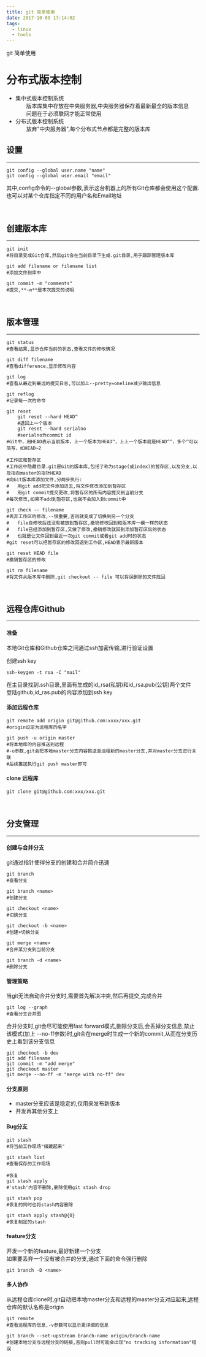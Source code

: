 ```yaml
---
title: git 简单使用
date: 2017-10-09 17:14:02
tags:
  - linux
  - tools
---
```


git 简单使用

<!-- more -->

# 分布式版本控制

-   集中式版本控制系统  
    &emsp;&emsp;版本库集中存放在中央服务器,中央服务器保存着最新最全的版本信息  
    &emsp;&emsp;问题在于必须联网才能正常使用
-   分布式版本控制系统  
    &emsp;&emsp;放弃"中央服务器",每个分布式节点都是完整的版本库

## 设置
---

```
git config --global user.name "name"
git config --global user.email "email"
```

其中,config命令的--global参数,表示这台机器上的所有Git仓库都会使用这个配置.
也可以对某个仓库指定不同的用户名和Email地址

<br>

## 创建版本库
---

```
git init 
#将目录变成Git仓库,然后git会在当前目录下生成.git目录,用于跟踪管理版本库

git add filename or filename list 
#添加文件到库中

git commit -m "comments" 
#提交,**-m**是本次提交的说明
```

<br>

## 版本管理
---

```
git status
#查看结果,显示仓库当前的状态,查看文件的修改情况

git diff filename
#查看difference,显示修改内容

git log
#查看从最近到最远的提交日志,可以加上--pretty=oneline减少输出信息

git reflog
#记录每一次的命令

git reset
    git reset --hard HEAD^
    #退回上一个版本
    git reset --hard serialno
    #serialno为commit id
#Git中，用HEAD表示当前版本，上一个版本为HEAD^，上上一个版本就是HEAD^^，多个^可以简写，如HEAD~2

#工作区和暂存区
#工作区中隐藏目录.git是Git的版本库,包括了称为stage(或index)的暂存区,以及分支,以及指向master的指针HEAD
#向Git版本库添加文件,分两步执行:
#   用git add把文件添加进去,将文件修改添加到暂存区
#   用git commit提交更改,将暂存区的所有内容提交到当前分支
#每次修改,如果不add到暂存区,也就不会加入到commit中

git check -- filename
#丢弃工作区的修改,--很重要,否则就变成了切换到另一个分支
#   file自修改后还没有被放到暂存区,撤销修改回到和版本库一模一样的状态
#   file已经添加到暂存区,又做了修改,撤销修改就回到添加暂存区后的状态
#   也就是让文件回到最近一次git commit或者git add时的状态
#git reset可以把暂存区的修改回退到工作区,HEAD表示最新版本

git reset HEAD file
#撤销暂存区的修改

git rm filename
#将文件从版本库中删除,git checkout -- file 可以将误删除的文件找回
```

<br>

## 远程仓库Github
---

#### 准备

本地Git仓库和Github仓库之间通过ssh加密传输,进行验证设置

创建ssh key

```
ssh-keygen -t rsa -C "mail"
```
在主目录找到.ssh目录,里面有生成的id_rsa(私钥)和id_rsa.pub(公钥)两个文件  
登陆github,id_ras.pub的内容添加到ssh key

#### 添加远程仓库

```
git remote add origin git@github.com:xxxx/xxx.git 
#origin设定为远程库的名字

git push -u origin master
#将本地库的内容推送到远程
#-u参数,git会把本地master分支内容推送至远程新的master分支,并对master分支进行关联
#后续推送执行git push master即可
```

#### clone 远程库

```
git clone git@github.com:xxx/xxx.git
```

<br>

## 分支管理
---

#### 创建与合并分支

git通过指针使得分支的创建和合并简介迅速

```
git branch
#查看分支

git branch <name>
#创建分支

git checkout <name>
#切换分支

git checkout -b <name>
#创建+切换分支

git merge <name>
#合并某分支到当前分支

git branch -d <name>
#删除分支
```

#### 管理策略

当git无法自动合并分支时,需要首先解决冲突,然后再提交,完成合并

```
git log --graph
#查看分支合并图
```

合并分支时,git会尽可能使用fast forward模式,删除分支后,会丢掉分支信息,禁止该模式(加上 --no-ff参数)时,git会在merge时生成一个新的commit,从而在分支历史上看到该分支信息

```
git checkout -b dev
git add filename
git commit -m "add merge"
git checkout master
git merge --no-ff -m "merge with no-ff" dev
```

#### 分支原则

- master分支应该是稳定的,仅用来发布新版本
- 开发再其他分支上

#### Bug分支

```
git stash
#将当前工作现场"储藏起来"

git stash list
#查看保存的工作现场

#恢复
git stash apply
#'stash'内容不删除,删除使用git stash drop

git stash pop
#恢复的同时也将stash内容删除

git stash apply stash@{0}
#恢复制定的stash
```

#### feature分支

开发一个新的feature,最好新建一个分支  
如果要丢弃一个没有被合并的分支,通过下面的命令强行删除

```
git branch -D <name>
```

#### 多人协作

从远程仓库clone时,git自动把本地master分支和远程的master分支对应起来,远程仓库的默认名称是origin

```
git remote
#查看远程库的信息,-v参数可以显示更详细的信息

git branch --set-upstream branch-name origin/branch-name
#创建本地分支与远程分支的链接,否则pull时可能会出现"no tracking information"错误
```